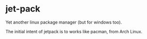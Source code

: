 jet-pack
========

Yet another linux package manager (but for windows too).


The initial intent of jetpack is to works like pacman, from Arch Linux.
